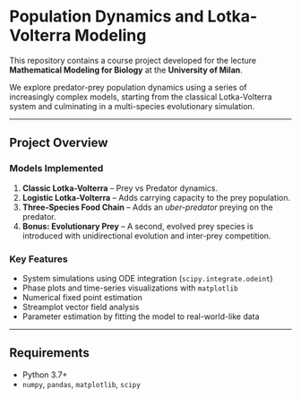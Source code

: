 # Population Dynamics and Lotka-Volterra Modeling

This repository contains a course project developed for the lecture **Mathematical Modeling for Biology** at the **University of Milan**.

We explore predator-prey population dynamics using a series of increasingly complex models, starting from the classical Lotka-Volterra system and culminating in a multi-species evolutionary simulation.

---

## Project Overview

### Models Implemented

1. **Classic Lotka-Volterra** – Prey vs Predator dynamics.
2. **Logistic Lotka-Volterra** – Adds carrying capacity to the prey population.
3. **Three-Species Food Chain** – Adds an *uber-predator* preying on the predator.
4. **Bonus: Evolutionary Prey** – A second, evolved prey species is introduced with unidirectional evolution and inter-prey competition.

### Key Features

- System simulations using ODE integration (`scipy.integrate.odeint`)
- Phase plots and time-series visualizations with `matplotlib`
- Numerical fixed point estimation
- Streamplot vector field analysis
- Parameter estimation by fitting the model to real-world-like data

---

## Requirements

- Python 3.7+
- `numpy`, `pandas`, `matplotlib`, `scipy`
